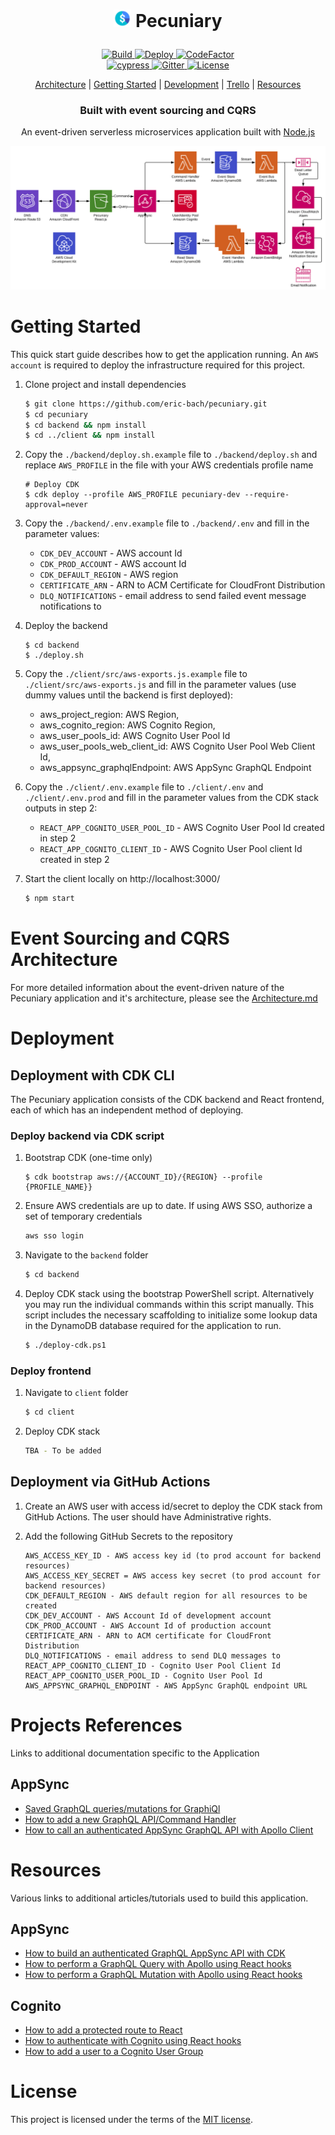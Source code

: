 <h1 align="center">
  <p align="center">
    <img src="diagrams/icon.png" height="28" width="28" alt="icon">
    Pecuniary
  </p>
</h1>

<p align="center">
   <a href="https://github.com/eric-bach/pecuniary/actions/workflows/build.yml">
      <img src="https://github.com/eric-bach/pecuniary/actions/workflows/build.yml/badge.svg" alt="Build"/>
   </a>
   <a href="https://github.com/eric-bach/pecuniary/actions/workflows/deploy.yml">
      <img src="https://github.com/eric-bach/pecuniary/actions/workflows/deploy.yml/badge.svg" alt="Deploy"/>
   </a>
   <a href="https://www.codefactor.io/repository/github/eric-bach/pecuniary"><img src="https://www.codefactor.io/repository/github/eric-bach/pecuniary/badge" alt="CodeFactor" /></a>
   <br />
   <a href="https://cypress.io">
   <img src="https://img.shields.io/badge/cypress.io-tests-green.svg?style=flat-square" alt="cypress"/>
   </a>
   <a href="https://gitter.im/pecuniary/community">
      <img src="https://img.shields.io/gitter/room/pecuniary/community" alt="Gitter"/>
   </a>
   <a href="https://github.com/eric-bach/pecuniary/blob/master/LICENSE">
   <img src="https://img.shields.io/badge/license-MIT-green.svg" alt="License" />
   </a>
</p>

<p align="center">
  <a href="ARCHITECTURE.md">Architecture</a> |
  <a href="#getting-started">Getting Started</a> |
  <a href="#deployment">Development</a> |
  <a href="https://trello.com/b/7lA2gwTs/pecuniary">Trello</a> |
  <a href="#project-resources">Resources</a>
</p>

<h3 align="center">
  Built with event sourcing and CQRS
</h3>

<p align="center">
  An event-driven serverless microservices application built with <a href="https://nodejs.org">Node.js</a>
</p>

![Top Level](diagrams/toplevel.jpg)

# Getting Started

This quick start guide describes how to get the application running. An `AWS account` is required to deploy the infrastructure required for this project.

1. Clone project and install dependencies

   ```bash
   $ git clone https://github.com/eric-bach/pecuniary.git
   $ cd pecuniary
   $ cd backend && npm install
   $ cd ../client && npm install
   ```

2. Copy the `./backend/deploy.sh.example` file to `./backend/deploy.sh` and replace `AWS_PROFILE` in the file with your AWS credentials profile name

   ```
   # Deploy CDK
   $ cdk deploy --profile AWS_PROFILE pecuniary-dev --require-approval=never
   ```

3. Copy the `./backend/.env.example` file to `./backend/.env` and fill in the parameter values:

   - `CDK_DEV_ACCOUNT` - AWS account Id
   - `CDK_PROD_ACCOUNT` - AWS account Id
   - `CDK_DEFAULT_REGION` - AWS region
   - `CERTIFICATE_ARN` - ARN to ACM Certificate for CloudFront Distribution
   - `DLQ_NOTIFICATIONS` - email address to send failed event message notifications to

4. Deploy the backend

   ```
   $ cd backend
   $ ./deploy.sh
   ```

5. Copy the `./client/src/aws-exports.js.example` file to `./client/src/aws-exports.js` and fill in the parameter values (use dummy values until the backend is first deployed):

   - aws_project_region: AWS Region,
   - aws_cognito_region: AWS Cognito Region,
   - aws_user_pools_id: AWS Cognito User Pool Id
   - aws_user_pools_web_client_id: AWS Cognito User Pool Web Client Id,
   - aws_appsync_graphqlEndpoint: AWS AppSync GraphQL Endpoint

6. Copy the `./client/.env.example` file to `./client/.env` and `./client/.env.prod` and fill in the parameter values from the CDK stack outputs in step 2:

   - `REACT_APP_COGNITO_USER_POOL_ID` - AWS Cognito User Pool Id created in step 2
   - `REACT_APP_COGNITO_CLIENT_ID` - AWS Cognito User Pool client Id created in step 2

7. Start the client locally on http://localhost:3000/

   ```bash
   $ npm start
   ```

# Event Sourcing and CQRS Architecture

For more detailed information about the event-driven nature of the Pecuniary application and it's architecture, please see the [Architecture.md](ARCHITECTURE.md)

# Deployment

## Deployment with CDK CLI

The Pecuniary application consists of the CDK backend and React frontend, each of which has an independent method of deploying.

### Deploy backend via CDK script

1. Bootstrap CDK (one-time only)

   ```
   $ cdk bootstrap aws://{ACCOUNT_ID}/{REGION} --profile {PROFILE_NAME}}
   ```

2. Ensure AWS credentials are up to date. If using AWS SSO, authorize a set of temporary credentials

   ```bash
   aws sso login
   ```

3. Navigate to the `backend` folder

   ```bash
   $ cd backend
   ```

4. Deploy CDK stack using the bootstrap PowerShell script. Alternatively you may run the individual commands within this script manually. This script includes the necessary scaffolding to initialize some lookup data in the DynamoDB database required for the application to run.

   ```bash
   $ ./deploy-cdk.ps1
   ```

### Deploy frontend

1. Navigate to `client` folder

   ```bash
   $ cd client
   ```

2. Deploy CDK stack

   ```bash
   TBA - To be added
   ```

## Deployment via GitHub Actions

1. Create an AWS user with access id/secret to deploy the CDK stack from GitHub Actions. The user should have Administrative rights.

2. Add the following GitHub Secrets to the repository

   ```
   AWS_ACCESS_KEY_ID - AWS access key id (to prod account for backend resources)
   AWS_ACCESS_KEY_SECRET = AWS access key secret (to prod account for backend resources)
   CDK_DEFAULT_REGION - AWS default region for all resources to be created
   CDK_DEV_ACCOUNT - AWS Account Id of development account
   CDK_PROD_ACCOUNT - AWS Account Id of production account
   CERTIFICATE_ARN - ARN to ACM certificate for CloudFront Distribution
   DLQ_NOTIFICATIONS - email address to send DLQ messages to
   REACT_APP_COGNITO_CLIENT_ID - Cognito User Pool Client Id
   REACT_APP_COGNITO_USER_POOL_ID - Cognito User Pool Id
   AWS_APPSYNC_GRAPHQL_ENDPOINT - AWS AppSync GraphQL endpoint URL
   ```

# Projects References

Links to additional documentation specific to the Application

## AppSync

- [Saved GraphQL queries/mutations for GraphiQl](docs/GraphQL.md)
- [How to add a new GraphQL API/Command Handler](docs/CommandHandler.md)
- [How to call an authenticated AppSync GraphQL API with Apollo Client](docs/ApolloClient.md)

# Resources

Various links to additional articles/tutorials used to build this application.

## AppSync

- [How to build an authenticated GraphQL AppSync API with CDK](https://github.com/dabit3/build-an-authenticated-api-with-cdk)
- [How to perform a GraphQL Query with Apollo using React hooks](https://www.yannisspyrou.com/querying-app-sync-using-react-hooks)
- [How to perform a GraphQL Mutation with Apollo using React hooks](https://www.qualityology.com/tech/connect-to-existing-aws-appsync-api-from-a-react-application/)

## Cognito

- [How to add a protected route to React](https://dev.to/olumidesamuel_/implementing-protected-route-and-authentication-in-react-js-3cl4)
- [How to authenticate with Cognito using React hooks](https://github.com/DevAscend/YT-AWS-Cognito-React-Tutorials)
- [How to add a user to a Cognito User Group](https://bobbyhadz.com/blog/aws-cognito-add-user-to-group)

# License

This project is licensed under the terms of the [MIT license](/LICENSE).
